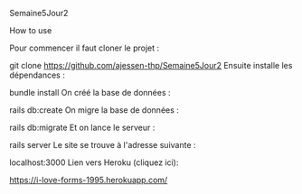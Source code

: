  Semaine5Jour2
 
 How to use

Pour commencer il faut cloner le projet :

git clone https://github.com/ajessen-thp/Semaine5Jour2
Ensuite installe les dépendances :

bundle install
On créé la base de données :

rails db:create
On migre la base de données :

rails db:migrate
Et on lance le serveur :

rails server
Le site se trouve à l'adresse suivante :

localhost:3000
Lien vers Heroku (cliquez ici):

https://i-love-forms-1995.herokuapp.com/
